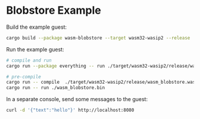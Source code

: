 # Blobstore Example

Build the example guest:

```bash
cargo build --package wasm-blobstore --target wasm32-wasip2 --release
```

Run the example guest:

```bash
# compile and run
cargo run --package everything -- run ./target/wasm32-wasip2/release/wasm_blobstore.wasm

# pre-compile
cargo run -- compile  ./target/wasm32-wasip2/release/wasm_blobstore.wasm --output ./wasm_blobstore.bin
cargo run -- run ./wasm_blobstore.bin
```

In a separate console, send some messages to the guest:

```bash
curl -d '{"text":"hello"}' http://localhost:8080
```
